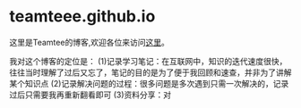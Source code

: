 # teamteee.github.io
这里是Teamtee的博客,欢迎各位来访问[这里](teamtee.github.io/teamtee)。

我对这个博客的定位是：
(1)记录学习笔记：在互联网中，知识的迭代速度很快，往往当时理解了过后又忘了，笔记的目的是为了便于我回顾和速查，并非为了讲解某个知识点
(2)记录解决问题的过程：很多问题是多次遇到只需一次解决的，记录过后只需要我再重新翻看即可
(3)资料分享：对


